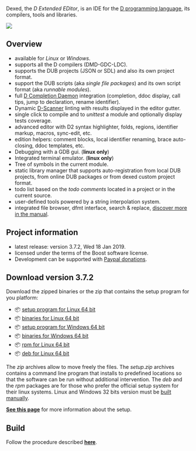Dexed, the _D Extended EDitor_, is an IDE for the [D programming language](https://dlang.org), its compilers, tools and libraries.

[![](https://bbasile.github.io/dexed/img/coedit_kde4_thumb.png)](https://bbasile.github.io/dexed/img/coedit_kde4.png)

**Overview**
---

- available for _Linux_ or _Windows_.
- supports all the D compilers (DMD-GDC-LDC).
- supports the DUB projects (JSON or SDL) and also its own project format.
- support the DUB scripts (aka _single file packages_) and its own script format (aka _runnable modules_).
- full [D Completion Daemon](https://github.com/dlang-community/DCD) integration (completion, ddoc display, call tips, jump to declaration, rename identifier).
- Dynamic [D-Scanner](https://github.com/dlang-community/D-Scanner) linting with results displayed in the editor gutter.
- single click to compile and to _unittest_ a module and optionally display tests coverage.
- advanced editor with D2 syntax highlighter, folds, regions, identifier markup, macros, sync-edit, etc.
- edition helpers: comment blocks, local identifier renaming, brace auto-closing, ddoc templates, etc.
- Debugging with a GDB gui. (**linux only**)
- Integrated terminal emulator. (**linux only**)
- Tree of symbols in the current module.
- static library manager that supports auto-registration from local DUB projects, from online DUB packages or from dexed custom project format.
- todo list based on the _todo comments_ located in a project or in the current source.
- user-defined tools powered by a string interpolation system.
- integrated file browser, dfmt interface, search & replace, [discover more in the manual](https://bbasile.github.io/dexed/).

**Project information**
---

- latest release: version 3.7.2, Wed 18 Jan 2019.
- licensed under the terms of the Boost software license.
- Development can be supported with [Paypal donations](https://www.paypal.com/cgi-bin/webscr?cmd=_s-xclick&hosted_button_id=AQDJVC39PJF7J).

**Download version 3.7.2**
---

Download the zipped binaries or the zip that contains the setup program for you platform:

- :package: [setup program for Linux 64 bit](https://github.com/BBasile/dexed/releases/download/v3.7.2/dexed.3.7.2.linux64.setup.zip)
- :package: [binaries for Linux 64 bit](https://github.com/BBasile/dexed/releases/download/v3.7.2/dexed.3.7.2.linux64.zip)
- :package: [setup program for Windows 64 bit](https://github.com/BBasile/dexed/releases/download/v3.7.2/dexed.3.7.2.win64.setup.zip)
- :package: [binaries for Windows 64 bit](https://github.com/BBasile/dexed/releases/download/v3.7.2/dexed.3.7.2.win64.zip)
- :package: [rpm for Linux 64 bit](https://github.com/BBasile/dexed/releases/download/v3.7.2/dexed-3.7.2-0.x86_64.rpm)
- :package: [deb for Linux 64 bit](https://github.com/BBasile/dexed/releases/download/v3.7.2/dexed-3.7.2.amd64.deb)

The _zip_ archives allow to move freely the files.
The _setup.zip_ archives contains a command line program that installs to predefined locations so that the software can be run without additional intervention.
The _deb_ and the _rpm_ packages are for those who prefer the official setup system for their linux systems.
Linux and Windows 32 bits version must be [built manually](https://bbasile.github.io/dexed/build.html).

[**See this page**](https://bbasile.github.io/dexed/setup.html) for more information about the setup.

**Build**
---

Follow the procedure described [**here**](https://bbasile.github.io/dexed/build.html).
